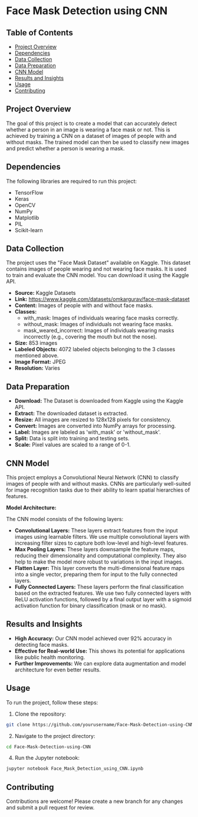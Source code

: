 # Face Mask Detection using CNN

## Table of Contents
- [Project Overview](#project-overview)
- [Dependencies](#dependencies)
- [Data Collection](#data-collection)
- [Data Preparation](#data-preparation)
- [CNN Model](#cnn-model)
- [Results and Insights](#results-and-insights)
- [Usage](#usage)
- [Contributing](#contributing)

## Project Overview
The goal of this project is to create a model that can accurately detect whether a person in an image is wearing a face mask or not. This is achieved by training a CNN on a dataset of images of people with and without masks. The trained model can then be used to classify new images and predict whether a person is wearing a mask.

## Dependencies
The following libraries are required to run this project:
- TensorFlow
- Keras
- OpenCV
- NumPy
- Matplotlib
- PIL
- Scikit-learn

## Data Collection
The project uses the "Face Mask Dataset" available on Kaggle. This dataset contains images of people wearing and not wearing face masks. It is used to train and evaluate the CNN model. You can download it using the Kaggle API.
* **Source:** Kaggle Datasets
* **Link:** https://www.kaggle.com/datasets/omkargurav/face-mask-dataset
* **Content:** Images of people with and without face masks.
* **Classes:** 
    * with_mask: Images of individuals wearing face masks correctly.
    * without_mask: Images of individuals not wearing face masks.
    * mask_weared_incorrect: Images of individuals wearing masks incorrectly (e.g., covering the mouth but not the nose).
* **Size:** 853 images
* **Labeled Objects:** 4072 labeled objects belonging to the 3 classes mentioned above.
* **Image Format:** JPEG
* **Resolution:** Varies

## Data Preparation
* **Download:** The Dataset is downloaded from Kaggle using the Kaggle API.
* **Extract:** The downloaded dataset is extracted.
* **Resize:** All images are resized to 128x128 pixels for consistency.
* **Convert:** Images are converted into NumPy arrays for processing.
* **Label:** Images are labeled as 'with_mask' or 'without_mask'.
* **Split:** Data is split into training and testing sets.
* **Scale:** Pixel values are scaled to a range of 0-1.

## CNN Model
This project employs a Convolutional Neural Network (CNN) to classify images of people with and without masks. CNNs are particularly well-suited for image recognition tasks due to their ability to learn spatial hierarchies of features.

**Model Architecture:**

The CNN model consists of the following layers:
* **Convolutional Layers:** These layers extract features from the input images using learnable filters. We use multiple convolutional layers with increasing filter sizes to capture both low-level and high-level features.
* **Max Pooling Layers:** These layers downsample the feature maps, reducing their dimensionality and computational complexity. They also help to make the model more robust to variations in the input images.
* **Flatten Layer:** This layer converts the multi-dimensional feature maps into a single vector, preparing them for input to the fully connected layers.
* **Fully Connected Layers:** These layers perform the final classification based on the extracted features. We use two fully connected layers with ReLU activation functions, followed by a final output layer with a sigmoid activation function for binary classification (mask or no mask).

## Results and Insights
* **High Accuracy:** Our CNN model achieved over 92% accuracy in detecting face masks.
* **Effective for Real-world Use:** This shows its potential for applications like public health monitoring.
* **Further Improvements:** We can explore data augmentation and model architecture for even better results.

## Usage
To run the project, follow these steps:
1. Clone the repository:
```bash
git clone https://github.com/yourusername/Face-Mask-Detection-using-CNN.git
```
2. Navigate to the project directory:
```bash
cd Face-Mask-Detection-using-CNN
```
4. Run the Jupyter notebook:
```bash
jupyter notebook Face_Mask_Detection_using_CNN.ipynb
```

## Contributing
Contributions are welcome! Please create a new branch for any changes and submit a pull request for review.
